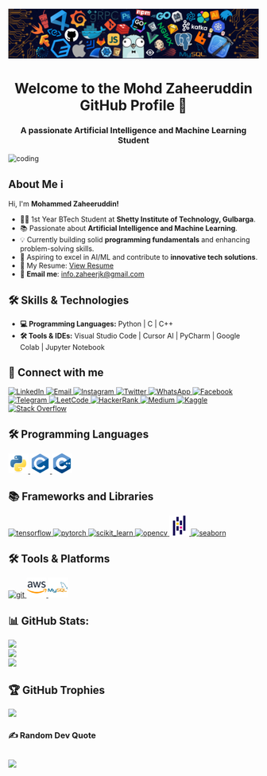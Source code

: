 ![logo](https://github.com/mdzaheerjk/mdzaheerjk/blob/main/5e73f1c3-6eb3-4b94-b7bd-0b81a3f1dbca.png?raw=true)
<h1 align="center">Welcome to the Mohd Zaheeruddin GitHub Profile 👋</h1>
<h3 align="center">A passionate Artificial Intelligence and Machine Learning Student</h3>

<img align="center" alt="coding" width="1000" src="https://user-images.githubusercontent.com/74038190/212749171-b84692a8-2b04-4e3b-93ca-ac14705da224.gif">

## About Me ℹ️

Hi, I'm **Mohammed Zaheeruddin!**

- 🧑‍🎓 1st Year BTech Student at **Shetty Institute of Technology, Gulbarga**.
- 📚 Passionate about **Artificial Intelligence and Machine Learning**.
- 💡 Currently building solid **programming fundamentals** and enhancing problem-solving skills.
- 🌟 Aspiring to excel in AI/ML and contribute to **innovative tech solutions**.
- 📄 My Resume: [View Resume](https://drive.google.com/file/d/1BRFUtJcT4DIlglCIl9-tNWP7xesfsd3y/view?usp=drivesdk)
- 📧 **Email me**: info.zaheerjk@gmail.com

## 🛠️ Skills & Technologies

- **💻 Programming Languages:** Python | C | C++
- **🛠️ Tools & IDEs:** Visual Studio Code | Cursor AI | PyCharm | Google Colab | Jupyter Notebook

## 🤝 Connect with me

<p align="left">
    <a href="https://linkedin.com/in/zaheerjk/" target="blank">
        <img src="https://raw.githubusercontent.com/rahuldkjain/github-profile-readme-generator/master/src/images/icons/Social/linked-in-alt.svg" width="40" height="30" alt="LinkedIn" />
    </a>
    <a href="mailto:info.zaheerjk@gmail.com" target="blank">
        <img src="https://raw.githubusercontent.com/maurodesouza/profile-readme-generator/master/src/assets/icons/social/gmail/default.svg" width="40" height="30" alt="Email" />
    </a>
    <a href="https://instagram.com/md_zaheer_jk" target="blank">
        <img src="https://raw.githubusercontent.com/rahuldkjain/github-profile-readme-generator/master/src/images/icons/Social/instagram.svg" width="40" height="30" alt="Instagram" />
    </a>
    <a href="https://twitter.com/zaheer_jk" target="blank">
        <img src="https://raw.githubusercontent.com/rahuldkjain/github-profile-readme-generator/master/src/images/icons/Social/twitter.svg" width="40" height="30" alt="Twitter" />
    </a>
    <a href="https://wa.me/918762194761" target="blank">
        <img src="https://raw.githubusercontent.com/maurodesouza/profile-readme-generator/master/src/assets/icons/social/whatsapp/default.svg" width="40" height="30" alt="WhatsApp" />
    </a>
    <a href="https://www.facebook.com/profile.php?id=61566826091099&mibextid=ZbWKwL" target="blank">
        <img src="https://raw.githubusercontent.com/rahuldkjain/github-profile-readme-generator/master/src/images/icons/Social/facebook.svg" width="40" height="30" alt="Facebook" />
    </a>
    <a href="https://t.me/zaheerjk" target="blank">
        <img src="https://raw.githubusercontent.com/maurodesouza/profile-readme-generator/master/src/assets/icons/social/telegram/default.svg" width="40" height="30" alt="Telegram" />
    </a>
    <a href="https://www.leetcode.com/wdfrt8wrks" target="blank">
        <img src="https://raw.githubusercontent.com/rahuldkjain/github-profile-readme-generator/master/src/images/icons/Social/leet-code.svg" width="40" height="30" alt="LeetCode" />
    </a>
    <a href="https://www.hackerrank.com/info_zaheerjk" target="blank">
        <img src="https://raw.githubusercontent.com/rahuldkjain/github-profile-readme-generator/master/src/images/icons/Social/hackerrank.svg" width="40" height="30" alt="HackerRank" />
    </a>
    <a href="https://medium.com/@info.zaheerjk" target="blank">
        <img src="https://raw.githubusercontent.com/rahuldkjain/github-profile-readme-generator/master/src/images/icons/Social/medium.svg" width="40" height="30" alt="Medium" />
    </a>
    <a href="https://www.kaggle.com/zaheerjk" target="blank">
        <img src="https://raw.githubusercontent.com/rahuldkjain/github-profile-readme-generator/master/src/images/icons/Social/kaggle.svg" width="40" height="30" alt="Kaggle" />
    </a>
    <a href="https://stackoverflow.com/users/28573007/zaheer-jk" target="blank">
        <img src="https://raw.githubusercontent.com/rahuldkjain/github-profile-readme-generator/master/src/images/icons/Social/stack-overflow.svg" width="40" height="30" alt="Stack Overflow" />
    </a>
</p>




## 🛠️ Programming Languages

<p align="left"> 
    <a href="https://www.python.org" target="_blank" rel="noreferrer"> 
        <img src="https://raw.githubusercontent.com/devicons/devicon/master/icons/python/python-original.svg" alt="python" width="40" height="40"/> 
    </a> 
    <a href="https://www.cprogramming.com/" target="_blank" rel="noreferrer"> 
        <img src="https://raw.githubusercontent.com/devicons/devicon/master/icons/c/c-original.svg" alt="c" width="40" height="40"/> 
    </a> 
    <a href="https://www.w3schools.com/cpp/" target="_blank" rel="noreferrer"> 
        <img src="https://raw.githubusercontent.com/devicons/devicon/master/icons/cplusplus/cplusplus-original.svg" alt="cplusplus" width="40" height="40"/> 
    </a> 
</p>


## 📚 Frameworks and Libraries

<p align="left"> 
    <a href="https://www.tensorflow.org" target="_blank" rel="noreferrer"> 
        <img src="https://www.vectorlogo.zone/logos/tensorflow/tensorflow-icon.svg" alt="tensorflow" width="40" height="40"/> 
    </a> 
    <a href="https://pytorch.org/" target="_blank" rel="noreferrer"> 
        <img src="https://www.vectorlogo.zone/logos/pytorch/pytorch-icon.svg" alt="pytorch" width="40" height="40"/> 
    </a> 
    <a href="https://scikit-learn.org/" target="_blank" rel="noreferrer"> 
        <img src="https://upload.wikimedia.org/wikipedia/commons/0/05/Scikit_learn_logo_small.svg" alt="scikit_learn" width="40" height="40"/> 
    </a> 
    <a href="https://opencv.org/" target="_blank" rel="noreferrer"> 
        <img src="https://www.vectorlogo.zone/logos/opencv/opencv-icon.svg" alt="opencv" width="40" height="40"/> 
    </a> 
    <a href="https://pandas.pydata.org/" target="_blank" rel="noreferrer"> 
        <img src="https://raw.githubusercontent.com/devicons/devicon/2ae2a900d2f041da66e950e4d48052658d850630/icons/pandas/pandas-original.svg" alt="pandas" width="40" height="40"/> 
    </a> 
    <a href="https://seaborn.pydata.org/" target="_blank" rel="noreferrer"> 
        <img src="https://seaborn.pydata.org/_images/logo-mark-lightbg.svg" alt="seaborn" width="40" height="40"/> 
    </a> 
</p>

## 🛠 Tools & Platforms

<p align="left"> 
    <a href="https://git-scm.com/" target="_blank" rel="noreferrer"> 
        <img src="https://www.vectorlogo.zone/logos/git-scm/git-scm-icon.svg" alt="git" width="40" height="40"/> 
    </a> 
    <a href="https://aws.amazon.com" target="_blank" rel="noreferrer"> 
        <img src="https://raw.githubusercontent.com/devicons/devicon/master/icons/amazonwebservices/amazonwebservices-original-wordmark.svg" alt="aws" width="40" height="40"/> 
    </a> 
    <a href="https://www.mysql.com/" target="_blank" rel="noreferrer"> 
        <img src="https://raw.githubusercontent.com/devicons/devicon/master/icons/mysql/mysql-original-wordmark.svg" alt="mysql" width="40" height="40"/> 
    </a> 
</p>

## 📊 GitHub Stats:
![](https://github-readme-stats.vercel.app/api?username=mdzaheerjk&theme=dark&hide_border=false&include_all_commits=true&count_private=true)<br/>
![](https://github-readme-streak-stats.herokuapp.com/?user=mdzaheerjk&theme=dark&hide_border=false)<br/>
![](https://github-readme-stats.vercel.app/api/top-langs/?username=mdzaheerjk&theme=dark&hide_border=false&include_all_commits=true&count_private=true&layout=compact)




## 🏆 GitHub Trophies
![](https://github-profile-trophy.vercel.app/?username=mdzaheerjk&theme=tokyonight&no-frame=false&no-bg=false&margin-w=4)



### ✍️ Random Dev Quote
![](https://quotes-github-readme.vercel.app/api?type=horizontal&theme=radical)
---

